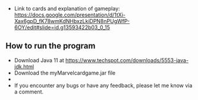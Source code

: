 
* Link to cards and explanation of gameplay: https://docs.google.com/presentation/d/1tXi-Xax6gpD_fK78wmKdNHbxzLkiDPN8nPUgWfP-6OY/edit#slide=id.g13593422b03_0_15 
 ## **How to run the program**
* Download Java 11 at https://www.techspot.com/downloads/5553-java-jdk.html 
* Download the myMarvelcardgame.jar file 
* 
* If you encounter any bugs or have any feedback, please let me know via a comment.
